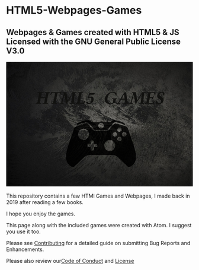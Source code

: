 # HTML5-Webpages-Games
Webpages &amp; Games created with HTML5 &amp; JS
Licensed with the GNU General Public License V3.0
---
![Logo](../logo/Logo.png)

This repository contains a few HTMl Games and Webpages, I made back in 2019
after reading a few books.

I hope you enjoy the games.

This page along with the included games were created with Atom.
I suggest you use it too.

Please see [Contributing](CONTRIBUTING.md) for a detailed guide on submitting
Bug Reports and Enhancements.

Please also review our[Code of Conduct](code-of-conduct.md) and [License](LICENSE.md)
